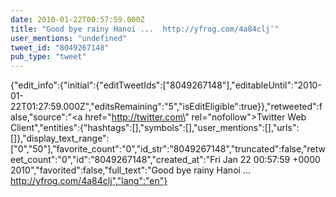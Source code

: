 ```yaml
---
date: 2010-01-22T00:57:59.000Z
title: "Good bye rainy Hanoi ...  http://yfrog.com/4a84clj″"
user_mentions: "undefined"
tweet_id: "8049267148"
pub_type: "tweet"
---
```

{"edit_info":{"initial":{"editTweetIds":["8049267148"],"editableUntil":"2010-01-22T01:27:59.000Z","editsRemaining":"5","isEditEligible":true}},"retweeted":false,"source":"<a href=\"http://twitter.com\" rel=\"nofollow\">Twitter Web Client</a>","entities":{"hashtags":[],"symbols":[],"user_mentions":[],"urls":[]},"display_text_range":["0","50"],"favorite_count":"0","id_str":"8049267148","truncated":false,"retweet_count":"0","id":"8049267148","created_at":"Fri Jan 22 00:57:59 +0000 2010","favorited":false,"full_text":"Good bye rainy Hanoi ...  http://yfrog.com/4a84clj","lang":"en"}
